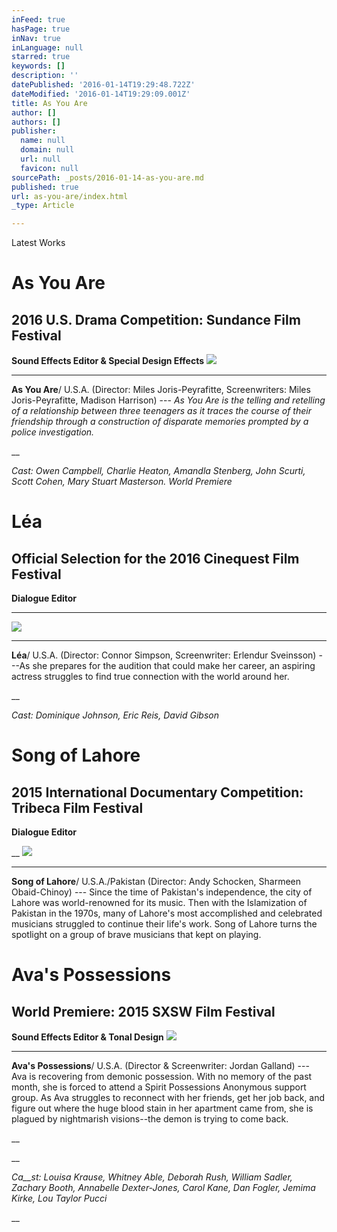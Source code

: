```yaml
---
inFeed: true
hasPage: true
inNav: true
inLanguage: null
starred: true
keywords: []
description: ''
datePublished: '2016-01-14T19:29:48.722Z'
dateModified: '2016-01-14T19:29:09.001Z'
title: As You Are
author: []
authors: []
publisher:
  name: null
  domain: null
  url: null
  favicon: null
sourcePath: _posts/2016-01-14-as-you-are.md
published: true
url: as-you-are/index.html
_type: Article

---
```

Latest Works

# As You Are

## 2016 U.S. Drama Competition: Sundance Film Festival

**Sound Effects Editor & Special Design Effects**
![](https://the-grid-user-content.s3-us-west-2.amazonaws.com/6a9a2209-9993-4e8a-b2cd-9a69473dffcd.png)

****

**As You Are**/ U.S.A. (Director: Miles Joris-Peyrafitte, Screenwriters: Miles Joris-Peyrafitte, Madison Harrison)
--- _As
You Are is the telling and retelling of a
relationship between three teenagers as it traces
the course of their friendship through a construction of disparate memories prompted by a police
investigation._

__

_Cast: Owen Campbell, Charlie Heaton, Amandla Stenberg, John
Scurti, Scott Cohen, Mary Stuart Masterson. World Premiere_

# Léa

## Official Selection for the 2016 Cinequest Film Festival

**Dialogue Editor**

______
![](https://the-grid-user-content.s3-us-west-2.amazonaws.com/683a4e8e-4ab6-4916-bc98-db32151ccf62.jpg)

****

**Léa**/ U.S.A. (Director: Connor Simpson, Screenwriter: Erlendur Sveinsson) ---As she prepares for the audition
that could make her career, an
aspiring actress struggles to find true connection with the world
around her.

__

_Cast: Dominique Johnson, Eric Reis, David Gibson_

# Song of Lahore

## 2015 International Documentary Competition: Tribeca Film Festival

**Dialogue Editor**

__
![](https://the-grid-user-content.s3-us-west-2.amazonaws.com/b5751065-e90d-4214-8fcc-1cfff6d1daf2.jpg)

****

**Song of Lahore**/ U.S.A./Pakistan (Director: Andy Schocken, Sharmeen Obaid-Chinoy) --- Since the time of Pakistan's independence, the city of Lahore was world-renowned
for its music. Then with the Islamization of Pakistan in the
1970s, many of Lahore's most accomplished and celebrated musicians struggled to continue their life's work. Song of Lahore turns the spotlight on a
group of brave musicians that
kept on playing.

# Ava's Possessions

## World Premiere: 2015 SXSW Film Festival

**Sound Effects Editor & Tonal Design**
![](https://the-grid-user-content.s3-us-west-2.amazonaws.com/b988bf27-25a1-4b4b-b463-9f18a315099f.jpg)

****

**Ava's Possessions**/ U.S.A. (Director & Screenwriter: Jordan Galland) --- Ava is recovering from demonic possession. With no memory of the past month, she is forced to
attend a Spirit Possessions Anonymous support group. As Ava
struggles to reconnect with her friends, get her job back, and figure out where the huge blood stain in her apartment
came from, she is plagued by nightmarish visions--the demon is trying to come
back.

__

__

_Ca__st: Louisa Krause, Whitney Able, Deborah Rush, William Sadler, Zachary Booth, Annabelle Dexter-Jones, Carol Kane, Dan Fogler, Jemima Kirke, Lou Taylor Pucci_

__